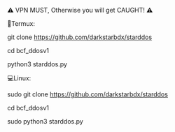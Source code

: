 
⚠ VPN MUST, Otherwise you will get CAUGHT! ⚠

📱Termux:

git clone https://github.com/darkstarbdx/starddos

cd bcf_ddosv1 

python3 starddos.py

💻Linux:

sudo git clone https://github.com/darkstarbdx/starddos

cd bcf_ddosv1 

sudo python3 starddos.py

